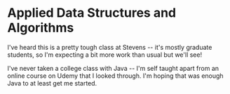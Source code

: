 # Applied Data Structures and Algorithms

I've heard this is a pretty tough class at Stevens -- it's mostly graduate students, so I'm expecting a bit more work than usual but we'll see!

I've never taken a college class with Java -- I'm self taught apart from an online course on Udemy that I looked through.  I'm hoping that was enough Java to at least get me started.